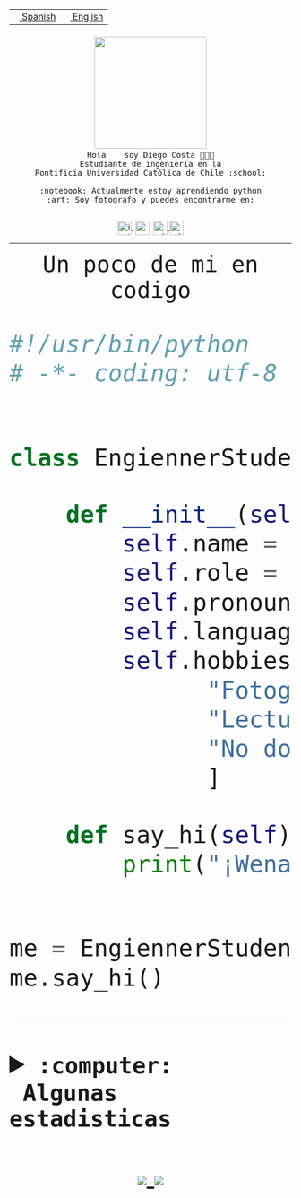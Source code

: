 <table border="0"  align="right">
 <tr><td><a href="README.md"><img src="https://upload.wikimedia.org/wikipedia/commons/thumb/8/89/Bandera_de_Espa%C3%B1a.svg/1200px-Bandera_de_Espa%C3%B1a.svg.png" height="10"> Spanish</a></td>
 <td><a href="README.en.md"><img src="https://upload.wikimedia.org/wikipedia/commons/a/a4/Flag_of_the_United_States.svg" height="10"> English</a></td></tr>
</table><br><br><br>


<p align="center">
  <img src="https://github.com/diegocostares/diegocostares/blob/main/Images/aaa2.gif?raw=true" width="200px">
  <br><samp>
    Hola <img src="https://media.giphy.com/media/hvRJCLFzcasrR4ia7z/giphy.gif" width="16px"> soy Diego Costa 👨🏻‍💻<br>
    Estudiante de ingeniería en la <br>
    Pontificia Universidad Católica de Chile :school:<br>
  <br>
    :notebook: Actualmente estoy aprendiendo python <br>
    :art: Soy fotografo y puedes encontrarme en: <br>
  <br></samp>
  
</p>

<p align="center">
   <a href="https://instagram.com/diegocosta_no" target="blank">
    <img 
    align="center" src="https://cdn.jsdelivr.net/npm/simple-icons@3.0.1/icons/instagram.svg" alt="instagram" height="25px" width="25px" />
  </a>
  <a style="border: 3px solid; color: white;"href="https://t.me/diegocosta_no" target="blank">
  <img
  align="center" alt="Telegram" width="25px" src="https://icons-for-free.com/iconfiles/png/512/Telegram-1324888767380505522.png" />
</a>
<a href="https://api.whatsapp.com/send?phone=56971897835&text=Hola!" target="blank">
  <img
  align="center" alt="wtsp" width="25px" src="https://img.icons8.com/pastel-glyph/2x/whatsapp--v2.png" />
</a>
<a href="https://www.linkedin.com/in/diego-costa-786249213/" target="blank">
  <img
  align="center" alt="wtsp" width="25px" src="https://img.icons8.com/metro/452/linkedin.png" />
</a>

  </a>
</p>

---


<p align="center"><font size="25"><samp>Un poco de mi en codigo</samp></front></p>


```python
#!/usr/bin/python
# -*- coding: utf-8 -*-


class EngiennerStudent:

    def __init__(self):
        self.name = "Diego Costa"
        self.role = "Estudiante"
        self.pronouns = "he/him"
        self.language_spoken = ["es_CL", "en_US"]
        self.hobbies = [
              "Fotografia",
              "Lectura",
              "No dormir",
              ]

    def say_hi(self):
        print("¡Wena mundo!")


me = EngiennerStudent()
me.say_hi()
```
---
<details>
  <summary><b><samp>:computer: &nbsp;Algunas estadisticas</samp></b></summary>
  <br/></p>

<!--START_SECTION:waka-->
![Code Time](http://img.shields.io/badge/Code%20Time-470%20hrs%2059%20mins-blue)

**Soy nocturno 🦉** 

```text
🌞 Mañana     6 commits      ░░░░░░░░░░░░░░░░░░░░░░░░░   2.05% 
🌆 Día        107 commits    █████████░░░░░░░░░░░░░░░░   36.52% 
🌃 Tarde      88 commits     ███████░░░░░░░░░░░░░░░░░░   30.03% 
🌙 Noche      92 commits     ███████░░░░░░░░░░░░░░░░░░   31.4%

```
📅 **Soy más productivo los Miércoles** 

```text
Lunes        25 commits     ██░░░░░░░░░░░░░░░░░░░░░░░   8.53% 
Martes       32 commits     ██░░░░░░░░░░░░░░░░░░░░░░░   10.92% 
Miércoles    110 commits    █████████░░░░░░░░░░░░░░░░   37.54% 
Jueves       25 commits     ██░░░░░░░░░░░░░░░░░░░░░░░   8.53% 
Viernes      9 commits      ░░░░░░░░░░░░░░░░░░░░░░░░░   3.07% 
Sábado       40 commits     ███░░░░░░░░░░░░░░░░░░░░░░   13.65% 
Domingo      52 commits     ████░░░░░░░░░░░░░░░░░░░░░   17.75%

```


📊 **Esta semana me dediqué a** 

```text
🐱‍💻 Proyectos: 
SHAREGO-G54              4 hrs 9 mins        ██████░░░░░░░░░░░░░░░░░░░   26.68% 
private                  3 hrs 9 mins        █████░░░░░░░░░░░░░░░░░░░░   20.24% 
G74_BDD                  1 hr 8 mins         █░░░░░░░░░░░░░░░░░░░░░░░░   7.27% 
T2                       58 mins             █░░░░░░░░░░░░░░░░░░░░░░░░   6.29% 
DiegoDelpiano            52 mins             █░░░░░░░░░░░░░░░░░░░░░░░░   5.63%

```


 Last Updated on 18/05/2022 14:27:44 UTC
<!--END_SECTION:waka-->
  
  

 <p align="center"> <img src="https://github-readme-stats.vercel.app/api?username=diegocostares&show_icons=true&theme=ayu-mirage" alt="abhisheknaiidu" /></p>
 
</details>

<p align=center>
  <a href="https://github.com/diegocostares">
    <img src="https://badges.pufler.dev/visits/diegocostares/diegocostares?style=flat-square&color=black&logo=github">
  </a>
  <a href="https://github.com/diegocostares?tab=repositories">
    <img src="https://badges.pufler.dev/repos/diegocostares?style=flat-square&color=black&logo=github">
  </a>
</p>

